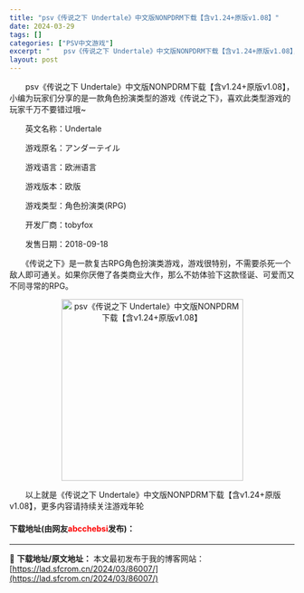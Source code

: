 ```yaml
---
title: "psv《传说之下 Undertale》中文版NONPDRM下载【含v1.24+原版v1.08】"
date: 2024-03-29
tags: []
categories: ["PSV中文游戏"]
excerpt: "　　psv《传说之下 Undertale》中文版NONPDRM下载【含v1.24+原版v1.08】，小编为玩家们分享的是一款角色扮演类型的游戏《传说之下》，喜欢此类型游戏的玩家千万不要错过哦~ 　　英文名称：Undertale 　　游戏原名：アンダーテイル 　　游戏语言：欧洲语言 　　游戏版本：欧版&hellip;"
layout: post
---
```


 <p>　　psv《传说之下 Undertale》中文版NONPDRM下载【含v1.24+原版v1.08】，小编为玩家们分享的是一款角色扮演类型的游戏《传说之下》，喜欢此类型游戏的玩家千万不要错过哦~</p> <p>　　英文名称：Undertale</p> <p>　　游戏原名：アンダーテイル</p> <p>　　游戏语言：欧洲语言</p> <p>　　游戏版本：欧版</p> <p>　　游戏类型：角色扮演类(RPG)</p> <p>　　开发厂商：tobyfox</p> <p>　　发售日期：2018-09-18</p> <p>　　《传说之下》是一款复古RPG角色扮演类游戏，游戏很特别，不需要杀死一个敌人即可通关。如果你厌倦了各类商业大作，那么不妨体验下这款怪诞、可爱而又不同寻常的RPG。</p> <p align="center"><img align="" border="0" src="https://lad.sfcrom.cn/wp-content/uploads/2024/03/20240329_6606715ec7b6d.jpg" width="321" alt="psv《传说之下 Undertale》中文版NONPDRM下载【含v1.24+原版v1.08】" /></p> <p>　　以上就是《传说之下 Undertale》中文版NONPDRM下载【含v1.24+原版v1.08】，更多内容请持续关注游戏年轮</p> <p><h4>下载地址(由网友<font color="red">abcchebsi</font>发布)：</h4></p> 

---
📖 **下载地址/原文地址：** 本文最初发布于我的博客网站：[https://lad.sfcrom.cn/2024/03/86007/](https://lad.sfcrom.cn/2024/03/86007/)
